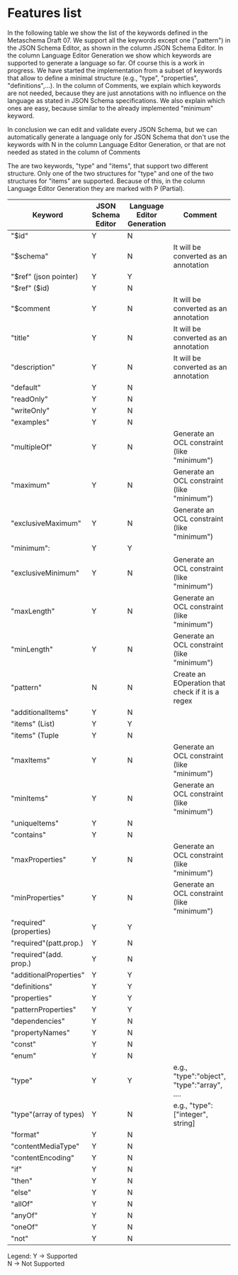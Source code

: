 # Features list

In the following table we show the list of the keywords defined in the Metaschema Draft 07.
We support all the keywords except one ("pattern") in the JSON Schema Editor, as shown in the column JSON Schema Editor.
In the column Language Editor Generation we show which keywords are supported to generate a language so far. Of course this is a work in progress.
We have started the implementation from a subset of keywords that allow to define a minimal structure (e.g., "type", "properties", "definitions",...).
In the column of Comments, we explain which keywords are not needed, because they are just annotations with no influence on the language as stated in
JSON  Schema specifications. We also explain which ones are easy, because similar to the already implemented "minimum" keyword.

In conclusion we can edit and validate every JSON Schema, but we can automatically generate a language only for JSON Schema that don't use
the keywords with N in the column Language Editor Generation, or that are not needed as stated in the column of Comments

The are two keywords, "type" and "items", that support two different structure. Only one of the two structures for "type" and one of the 
two structures for "items" are supported. Because of this, in the column Language Editor Generation they are marked with P (Partial).

|Keyword               |JSON Schema Editor   |Language Editor Generation| Comment|
|----------------------|---------------------|--------------------------|--------
|"$id"                 |Y                    |N                         | |
|"$schema"             |Y                    |N                         |It will be converted as an annotation|
|"$ref" (json pointer) |Y                    |Y                         ||
|"$ref"   ($id)        |Y                    |N                         ||
|"$comment             |Y                    |N                         |It will be converted as an annotation|
|"title"               |Y                    |N                         |It will be converted as an annotation|
|"description"         |Y                    |N                         |It will be converted as an annotation|
|"default"             |Y                    |N                         ||
|"readOnly"            |Y                    |N                         ||
|"writeOnly"           |Y                    |N                         ||
|"examples"            |Y                    |N                         ||
|"multipleOf"          |Y                    |N                         |Generate an OCL constraint (like "minimum")|
|"maximum"             |Y                    |N                         |Generate an OCL constraint (like "minimum")|
|"exclusiveMaximum"    |Y                    |N                         |Generate an OCL constraint (like "minimum")|
|"minimum":            |Y                    |Y                         | |
|"exclusiveMinimum"    |Y                    |N                         |Generate an OCL constraint (like "minimum")|
|"maxLength"           |Y                    |N                         |Generate an OCL constraint (like "minimum")|
|"minLength"           |Y                    |N                         |Generate an OCL constraint (like "minimum")|
|"pattern"             |N                    |N                         |Create an EOperation that check if it is a regex|
|"additionalItems"     |Y                    |N                         ||
|"items" (List)        |Y                    |Y                         ||
|"items" (Tuple        |Y                    |N                         ||
|"maxItems"            |Y                    |N                         |Generate an OCL constraint (like "minimum")|
|"minItems"            |Y                    |N                         |Generate an OCL constraint (like "minimum")|
|"uniqueItems"         |Y                    |N                         ||
|"contains"            |Y                    |N                         ||
|"maxProperties"       |Y                    |N                         |Generate an OCL constraint (like "minimum")|
|"minProperties"       |Y                    |N                         |Generate an OCL constraint (like "minimum")|
|"required"(properties)|Y                    |Y                         ||
|"required"(patt.prop.)|Y                    |N                         ||
|"required"(add. prop.)|Y                    |N                         ||
|"additionalProperties"|Y                    |Y                         | |
|"definitions"         |Y                    |Y                         | |
|"properties"          |Y                    |Y                         | |
|"patternProperties"   |Y                    |Y                         | |
|"dependencies"        |Y                    |N                         ||
|"propertyNames"       |Y                    |N                         ||
|"const"               |Y                    |N                         ||
|"enum"                |Y                    |N                         ||
|"type"                |Y                    |Y                         | e.g., "type":"object", "type":"array", .... |
|"type"(array of types)|Y                    |N                         | e.g., "type":["integer", string]|
|"format"              |Y                    |N                         ||
|"contentMediaType"    |Y                    |N                         ||
|"contentEncoding"     |Y                    |N                         ||
|"if"                  |Y                    |N                         ||
|"then"                |Y                    |N                         ||
|"else"                |Y                    |N                         ||
|"allOf"               |Y                    |N                         ||
|"anyOf"               |Y                    |N                         ||
|"oneOf"               |Y                    |N                         ||
|"not"                 |Y                    |N                         ||

Legend:
Y -> Supported  
N -> Not Supported  
